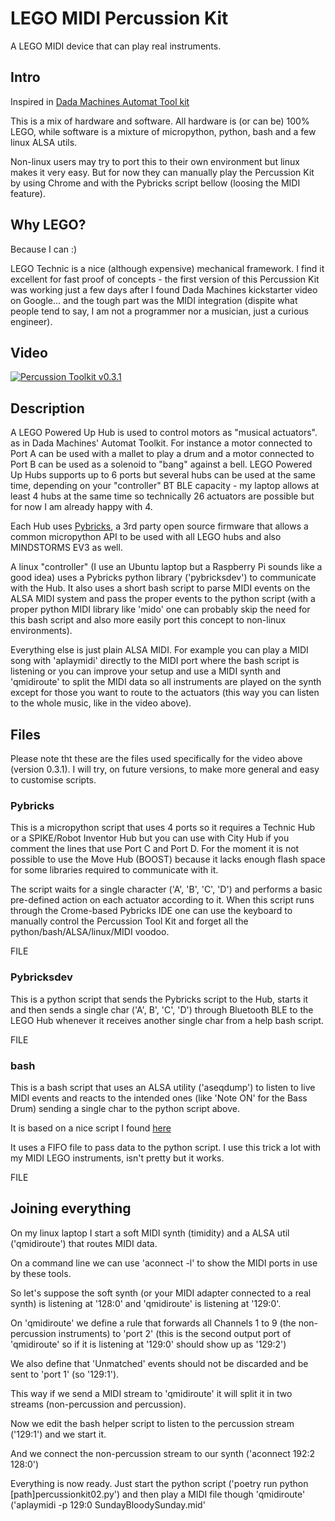 # LEGO MIDI Percussion Kit

A LEGO MIDI device that can play real instruments.

## Intro
Inspired in [Dada Machines Automat Tool kit](https://dadamachines.com/products/automat-toolkit/)

This is a mix of hardware and software. All hardware is (or can be) 100% LEGO, while software is a mixture of micropython,
python, bash and a few linux ALSA utils.

Non-linux users may try to port this to their own environment but linux makes it very easy. But for now they can manually
play the Percussion Kit by using Chrome and with the Pybricks script bellow (loosing the MIDI feature).

## Why LEGO?

Because I can :)

LEGO Technic is a nice (although expensive) mechanical framework. I find it excellent for fast proof of concepts - the
first version of this Percussion Kit was working just a few days after I found Dada Machines kickstarter video on Google...
and the tough part was the MIDI integration (dispite what people tend to say, I am not a programmer nor a musician, just
a curious engineer).


## Video
[![Percussion Toolkit v0.3.1](https://img.youtube.com/vi/EGJ1ZUnht8I/0.jpg)](https://www.youtube.com/watch?v=EGJ1ZUnht8I)


## Description

A LEGO Powered Up Hub is used to control motors as "musical actuators". as in Dada Machines' Automat Toolkit.
For instance a motor connected to Port A can be used with a mallet to play a drum and a motor connected to Port B can be
used as a solenoid to "bang" against a bell.
LEGO Powered Up Hubs supports up to 6 ports but several hubs can be used at the same time, depending on your "controller"
BT BLE capacity - my laptop allows at least 4 hubs at the same time so technically 26 actuators are possible but for now
I am already happy with 4.

Each Hub uses [Pybricks](https://pybricks.com), a 3rd party open source firmware that allows a common micropython API to
be used with all LEGO hubs and also MINDSTORMS EV3 as well.

A linux "controller" (I use an Ubuntu laptop but a Raspberry Pi sounds like a good idea) uses a Pybricks python library
('pybricksdev') to communicate with the Hub. It also uses a short bash script to parse MIDI events on the ALSA MIDI
system and pass the proper events to the python script (with a proper python MIDI library like 'mido' one can probably
skip the need for this bash script and also more easily port this concept to non-linux environments).

Everything else is just plain ALSA MIDI. For example you can play a MIDI song with 'aplaymidi' directly to the MIDI port
where the bash script is listening or you can improve your setup and use a MIDI synth and 'qmidiroute' to split the MIDI
data so all instruments are played on the synth except for those you want to route to the actuators (this way you can
listen to the whole music, like in the video above).

## Files

Please note tht these are the files used specifically for the video above (version 0.3.1). I will try, on future versions, to make 
more general and easy to customise scripts.

### Pybricks

This is a micropython script that uses 4 ports so it requires a Technic Hub or a SPIKE/Robot Inventor Hub but
you can use with City Hub if you comment the lines that use Port C and Port D. For the moment it is not possible
to use the Move Hub (BOOST) because it lacks enough flash space for some libraries required to communicate with it.

The script waits for a single character ('A', 'B', 'C', 'D') and performs a basic pre-defined action on each actuator
according to it. When this script runs through the Crome-based Pybricks IDE one can use the keyboard to manually
control the Percussion Tool Kit and forget all the python/bash/ALSA/linux/MIDI voodoo.

FILE

### Pybricksdev

This is a python script that sends the Pybricks script to the Hub, starts it and then sends a single char ('A', B', 'C', 'D')
through Bluetooth BLE to the LEGO Hub whenever it receives another single char from a help bash script.

FILE

### bash

This is a bash script that uses an ALSA utility ('aseqdump') to listen to live MIDI events and reacts to the intended
ones (like 'Note ON' for the Bass Drum) sending a single char to the python script above.

It is based on a nice script I found [here](https://superuser.com/questions/1170136/translating-midi-input-into-computer-keystrokes-on-linux)

It uses a FIFO file to pass data to the python script. I use this trick a lot with my MIDI LEGO instruments, isn't pretty
but it works.

FILE

## Joining everything

On my linux laptop I start a soft MIDI synth (timidity) and a ALSA util ('qmidiroute') that routes MIDI data.

On a command line we can use 'aconnect -l' to show the MIDI ports in use by these tools.

So let's suppose the soft synth (or your MIDI adapter connected to a real synth) is listening at '128:0'
and 'qmidiroute' is listening at '129:0'.

On 'qmidiroute' we define a rule that forwards all Channels 1 to 9 (the non-percussion instruments) to 'port 2'
(this is the second output port of 'qmidiroute' so if it is listening at '129:0' should show up as '129:2')

We also define that 'Unmatched' events should not be discarded and be sent to 'port 1' (so '129:1').

This way if we send a MIDI stream to 'qmidiroute' it will split it in two streams (non-percussion and percussion).

Now we edit the bash helper script to listen to the percussion stream ('129:1') and we start it.

And we connect the non-percussion stream to our synth ('aconnect 192:2 128:0')

Everything is now ready. Just start the python script ('poetry run python [path]percussionkit02.py') and then
play a MIDI file though 'qmidiroute' ('aplaymidi -p 129:0 SundayBloodySunday.mid'
